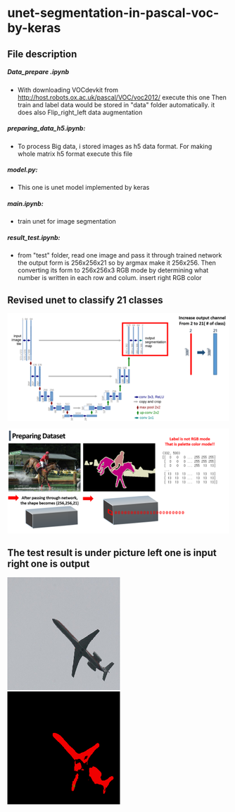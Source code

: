 # unet-segmentation-in-pascal-voc-by-keras

## File description
##### Data_prepare .ipynb 
- With downloading VOCdevkit from http://host.robots.ox.ac.uk/pascal/VOC/voc2012/ execute this one
Then train and label data would be stored in "data" folder automatically.
it does also Flip_right_left data augmentation
                     

##### preparing_data_h5.ipynb: 
- To process Big data, i stored images as h5 data format. For making whole matrix h5 format execute this file

##### model.py: 
- This one is unet model implemented by keras

##### main.ipynb:  
- train unet for image segmentation

##### result_test.ipynb: 
- from "test" folder, read one image and pass it through trained network  the output form is 256x256x21 so by argmax make it 256x256.  Then converting its form to 256x256x3 RGB mode by determining what number is written in each row and colum. insert right RGB color













## Revised unet to classify 21 classes
![2](./read_md/2.png)







![3](./read_md/3.png)








## The test result is under picture left one is input right one is output
![4](./read_md/4.png) ![5](./read_md/5.png)








